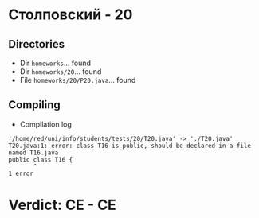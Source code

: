 # Столповский - 20
## Directories
- Dir `homeworks`... found
- Dir `homeworks/20`... found
- File `homeworks/20/P20.java`... found
## Compiling
- Compilation log
```
'/home/red/uni/info/students/tests/20/T20.java' -> './T20.java'
T20.java:1: error: class T16 is public, should be declared in a file named T16.java
public class T16 {
       ^
1 error

```
# Verdict: **CE** - CE
